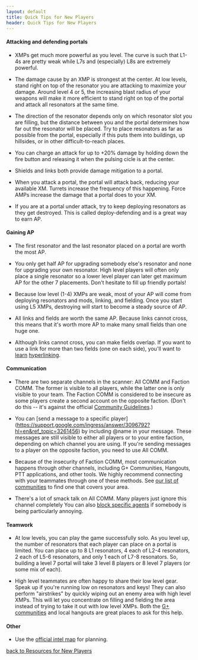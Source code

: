 ```yaml
---
layout: default
title: Quick Tips for New Players
header: Quick Tips for New Players
---
```


#### Attacking and defending portals

* XMPs get much more powerful as you level.  The curve is such that L1-4s are pretty weak while L7s and (especially) L8s
  are extremely powerful.

* The damage cause by an XMP is strongest at the center.  At low levels, stand right on top of the resonator you are 
  attacking to maximize your damage.  Around level 4 or 5, the increasing blast radius of your weapons will make it more
  efficient to stand right on top of the portal and attack all resonators at the same time.

* The direction of the resonator depends only on which resonator slot you are filling, but the distance between you and
  the portal determines how far out the resonator will be placed.  Try to place resonators as far as possible from the
  portal, especially if this puts them into buildings, up hillsides, or in other difficult-to-reach places.

* You can charge an attack for up to +20% damage by holding down the fire button and releasing it when the pulsing cicle
  is at the center.

* Shields and links both provide damage mitigation to a portal.

* When you attack a portal, the portal will attack back, reducing your available XM.  Turrets increase the frequency of
  this happening.  Force AMPs increase the damage that a portal does to your XM.

* If you are at a portal under attack, try to keep deploying resonators as they get destroyed.  This is called 
  deploy-defending and is a great way to earn AP.

#### Gaining AP

* The first resonator and the last resonator placed on a portal are worth the most AP.

* You only get half AP for upgrading somebody else's resonator and none for upgrading your own resonator.  High level
  players will often only place a single resonator so a lower level player can later get maximum AP for the other 7
  placements.  Don't hesitate to fill up friendly portals!

* Because low level (1-4) XMPs are weak, most of your AP will come from deploying resonators and mods, linking, and
  fielding.  Once you start using L5 XMPs, destroying will start to become a steady source of AP.

* All links and fields are worth the same AP.  Because links cannot cross, this means that it's worth more AP to make many
  small fields than one huge one.

* Although links cannot cross, you can make fields overlap.  If you want to use a link for more than two fields (one on
  each side), you'll want to [learn](http://youtu.be/rkugS47h0j8) [hyperlinking](http://youtu.be/priezq6Dm4Y).

#### Communication

* There are two separate channels in the scanner: All COMM and Faction COMM.  The former is visible to all players, while
  the latter one is only visible to your team.  The Faction COMM is considered to be insecure as some players create a
  second account on the opposite faction.  (Don't do this -- it's against the official [Community 
  Guidelines](https://support.google.com/ingress/answer/2808360).)

* You can [send a message to a specific player] (https://support.google.com/ingress/answer/3096792?hl=en&ref_topic=3261456)
  by including @name in your message.  These messages are still visible to either all players or to your entire faction,
  depending on which channel you are using.  If you're sending messages to a player on the opposite faction, you need to
  use All COMM.

* Because of the insecurity of Faction COMM, most communication happens through other channels, including G+ Communities,
  Hangouts, PTT applications, and other tools.  We highly recommend connecting with your teammates through one of these
  methods.  See [our list of communities](/) to find one that covers your area.

* There's a lot of smack talk on All COMM.  Many players just ignore this channel completely  You can also [block
  specific agents](https://support.google.com/ingress/answer/4382615?hl=en&ref_topic=3261456) if somebody is being
  particularly annoying.

#### Teamwork

* At low levels, you can play the game successfully solo.  As you level up, the number of resonators that each player
  can place on a portal is limited.  You can place up to 8 L1 resonators, 4 each of L2-4 resonators, 2 each of L5-6
  resonators, and only 1 each of L7-8 resonators.  So, building a level 7 portal will take 3 level 8 players or 8
  level 7 players (or some mix of each).

* High level teammates are often happy to share their low level gear.  Speak up if you're running low on resonators and
  keys!  They can also perform "airstrikes" by quickly wiping out an enemy area with high level XMPs.  This will let you
  concentrate on filling and fielding the area instead of trying to take it out with low level XMPs.  Both the [G+
  communities](/) and local hangouts are great places to ask for this help.

#### Other

* Use the [official intel map](https://www.ingress.com/intel) for planning.

[back to Resources for New Players](/help/)
